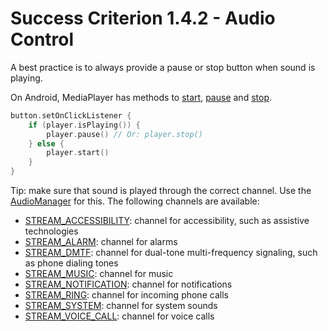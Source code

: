 # Success Criterion 1.4.2 - Audio Control

A best practice is to always provide a pause or stop button when sound is playing.

On Android, MediaPlayer has methods to [start](https://developer.android.com/reference/android/media/MediaPlayer#start()), [pause](https://developer.android.com/reference/android/media/MediaPlayer#pause()) and [stop](https://developer.android.com/reference/android/media/MediaPlayer#stop()).

```kotlin
button.setOnClickListener {
    if (player.isPlaying()) {
        player.pause() // Or: player.stop()
    } else {
        player.start()
    }
}
```

Tip: make sure that sound is played through the correct channel. Use the [AudioManager](https://developer.android.com/reference/android/media/AudioManager) for this. The following channels are available:

- [STREAM_ACCESSIBILITY](https://developer.android.com/reference/android/media/AudioManager#STREAM_ACCESSIBILITY): channel for accessibility, such as assistive technologies
- [STREAM_ALARM](https://developer.android.com/reference/android/media/AudioManager#STREAM_ALARM): channel for alarms
- [STREAM_DMTF](https://developer.android.com/reference/android/media/AudioManager#STREAM_DTMF): channel for dual-tone multi-frequency signaling, such as phone dialing tones
- [STREAM_MUSIC](https://developer.android.com/reference/android/media/AudioManager#STREAM_MUSIC): channel for music
- [STREAM_NOTIFICATION](https://developer.android.com/reference/android/media/AudioManager#STREAM_NOTIFICATION): channel for notifications
- [STREAM_RING](https://developer.android.com/reference/android/media/AudioManager#STREAM_RING): channel for incoming phone calls
- [STREAM_SYSTEM](https://developer.android.com/reference/android/media/AudioManager#STREAM_SYSTEM): channel for system sounds
- [STREAM_VOICE_CALL](https://developer.android.com/reference/android/media/AudioManager#STREAM_VOICE_CALL): channel for voice calls
